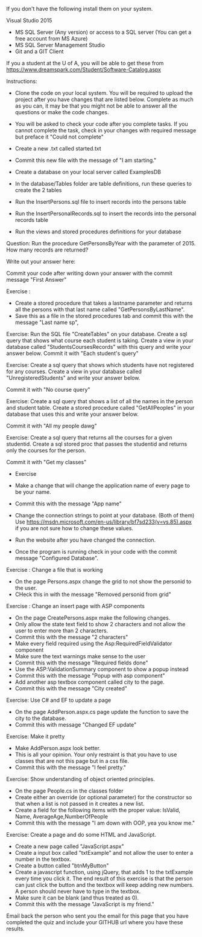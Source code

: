 If you don't have the following install them on your system.

Visual Studio 2015 
* MS SQL Server (Any version) or access to a SQL server (You can get a free account from MS Azure)
* MS SQL Server Management Studio 
* Git and a GIT Client

If you a student at the U of A, you will be able to get these from https://www.dreamspark.com/Student/Software-Catalog.aspx 

Instructions:
* Clone the code on your local system. You will be required to upload the project after you have changes that are listed below.  Complete as much as you can, it may be that you might not be able to answer all the questions or make the code changes.
* You will be asked to check your code after you complete tasks. If you cannot complete the task, check in your changes with required message but preface it "Could not complete"
* Create a new .txt called started.txt
* Commit this new file with the message of "I am starting."

* Create a database on your local server called ExamplesDB
* In the database/Tables folder are table definitions, run these queries to create the 2 tables
* Run the InsertPersons.sql file to insert records into the persons table
* Run the InsertPersonalRecords.sql to insert the records into the personal records table
* Run the views and stored procedures definitions for your database



Question:
Run the procedure GetPersonsByYear with the parameter of 2015.
How many records are returned?

Write out your answer here:

Commit your code after writing down your answer with the commit message "First Answer"

Exercise :
* Create a stored procedure that takes a lastname parameter and returns all the persons with that last name called "GetPersonsByLastName".
* Save this as a file in the stored procedures tab and commit this with the message "Last name sp",

Exercise:
Run the SQL file "CreateTables" on your database.
Create a sql query that shows what course each student is taking.
Create a view in your database called "StudentsCoursesRecords" with this query and write your answer below.
Commit it with "Each student's query"

Exercise:
Create a sql query  that shows which students have not registered for any courses.
Create a view in your database called "UnregisteredStudents" and write your answer below.

Commit it with "No course query"

Exercise:
Create a sql query that shows a list of all the names in the person and student table.
Create a stored procedure called "GetAllPeoples" in your database that uses this and write your answer below.

Commit it with "All my people dawg"

Exercise:
Create a sql query that returns all the courses for a given studentid.
Create a sql stored proc that passes the studentid and returns only the courses for the person.

Commit it with "Get my classes"

* Exercise
* Make a change that will change the application name of every page to be your name.
* Commit this with the message "App name"


* Change the connection strings to point at your database. (Both of them)
Use https://msdn.microsoft.com/en-us/library/bf7sd233(v=vs.85).aspx if you are not sure how to change these values.
* Run the website after you have changed the connection.
* Once the program is running check in your code with the commit message "Configured Database".

Exercise : Change a file that is working
* On the page Persons.aspx change the grid to not show the personid to the user.
* CHeck this in with the message "Removed personid from grid"

Exercise : Change an insert page with ASP components
* On the page CreatePersons.aspx make the following changes.
* Only allow the state text field to show 2 characters and not allow the user to enter more than 2 characters.
* Commit this with the message "2 characters"
* Make every field required using the Asp:RequiredFieldValidator component
* Make sure the text warnings make sense to the user
* Commit this with the message "Required fields done"
* Use the ASP:ValidationSummary component to show a popup instead 
* Commit this with the message "Popup with asp component"
* Add another asp textbox component called city to the page.
* Commit this with the message "City created"

Exercise: Use C# and EF to update a page
* On the page AddPerson.aspx.cs page update the function to save the city to the database.
* Commit this with message "Changed EF update"

Exercise: Make it pretty
* Make AddPerson.aspx look better.
* This is all your opinion. Your only restraint is that you have to use classes that are not this page but in a css file.
* Commit this with the message "I feel pretty."

Exercise: Show understanding of object oriented principles.
* On the page People.cs in the classes folder
* Create either an override (or optional parameter) for the constructor so that when a list is not passed in it creates a new list.
* Create a field for the following items with the proper value: IsValid, Name, AverageAge,NumberOfPeople
* Commit this with the message "I am down with OOP, yea you know me."

Exercise: Create a page and do some HTML and JavaScript.
* Create a new page called "JavaScript.aspx"
* Create a input box called "txtExample" and not allow the user to enter a number in the textbox.
* Create a button called "btnMyButton"
* Create a javascript function, using jQuery, that adds 1 to the txtExample every time you click it. The end result of this exercise is that the person can just click the button and the textbox will keep adding new numbers. A person should never have to type in the textbox.
* Make sure it can be blank (and thus treated as 0). 
* Commit this with the message "JavaScript is my friend."

Email back the person who sent you the email for this page that you have completed the quiz and include your GITHUB url where you have these results.
